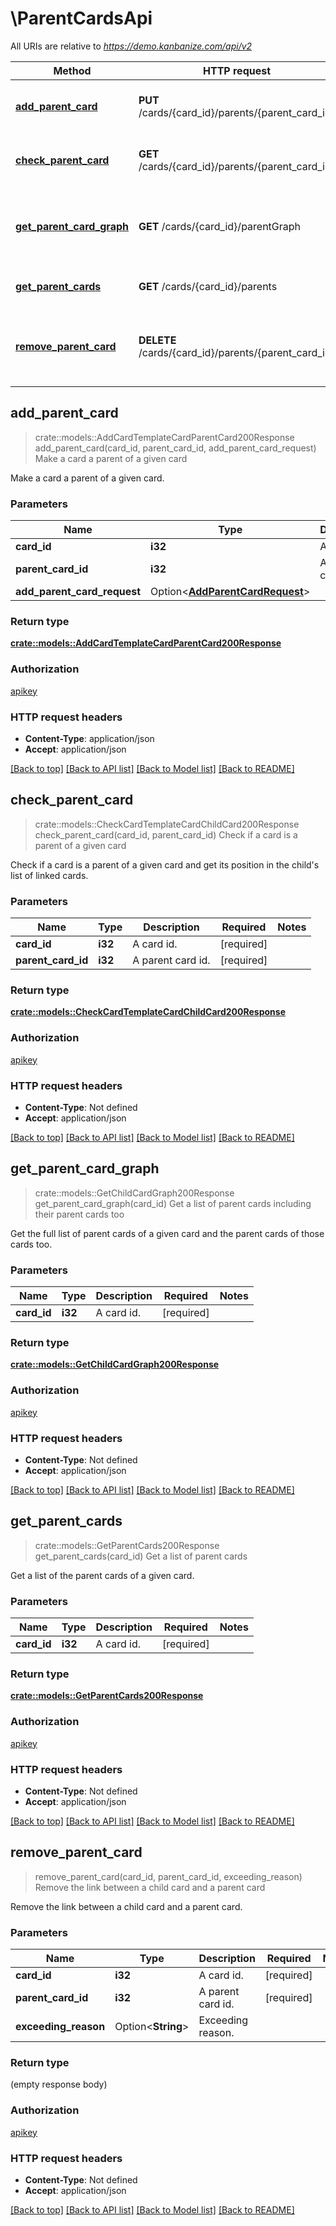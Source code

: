 # \ParentCardsApi

All URIs are relative to *https://demo.kanbanize.com/api/v2*

Method | HTTP request | Description
------------- | ------------- | -------------
[**add_parent_card**](ParentCardsApi.md#add_parent_card) | **PUT** /cards/{card_id}/parents/{parent_card_id} | Make a card a parent of a given card
[**check_parent_card**](ParentCardsApi.md#check_parent_card) | **GET** /cards/{card_id}/parents/{parent_card_id} | Check if a card is a parent of a given card
[**get_parent_card_graph**](ParentCardsApi.md#get_parent_card_graph) | **GET** /cards/{card_id}/parentGraph | Get a list of parent cards including their parent cards too
[**get_parent_cards**](ParentCardsApi.md#get_parent_cards) | **GET** /cards/{card_id}/parents | Get a list of parent cards
[**remove_parent_card**](ParentCardsApi.md#remove_parent_card) | **DELETE** /cards/{card_id}/parents/{parent_card_id} | Remove the link between a child card and a parent card



## add_parent_card

> crate::models::AddCardTemplateCardParentCard200Response add_parent_card(card_id, parent_card_id, add_parent_card_request)
Make a card a parent of a given card

Make a card a parent of a given card.

### Parameters


Name | Type | Description  | Required | Notes
------------- | ------------- | ------------- | ------------- | -------------
**card_id** | **i32** | A card id. | [required] |
**parent_card_id** | **i32** | A parent card id. | [required] |
**add_parent_card_request** | Option<[**AddParentCardRequest**](AddParentCardRequest.md)> |  |  |

### Return type

[**crate::models::AddCardTemplateCardParentCard200Response**](addCardTemplateCardParentCard_200_response.md)

### Authorization

[apikey](../README.md#apikey)

### HTTP request headers

- **Content-Type**: application/json
- **Accept**: application/json

[[Back to top]](#) [[Back to API list]](../README.md#documentation-for-api-endpoints) [[Back to Model list]](../README.md#documentation-for-models) [[Back to README]](../README.md)


## check_parent_card

> crate::models::CheckCardTemplateCardChildCard200Response check_parent_card(card_id, parent_card_id)
Check if a card is a parent of a given card

Check if a card is a parent of a given card and get its position in the child's list of linked cards.

### Parameters


Name | Type | Description  | Required | Notes
------------- | ------------- | ------------- | ------------- | -------------
**card_id** | **i32** | A card id. | [required] |
**parent_card_id** | **i32** | A parent card id. | [required] |

### Return type

[**crate::models::CheckCardTemplateCardChildCard200Response**](checkCardTemplateCardChildCard_200_response.md)

### Authorization

[apikey](../README.md#apikey)

### HTTP request headers

- **Content-Type**: Not defined
- **Accept**: application/json

[[Back to top]](#) [[Back to API list]](../README.md#documentation-for-api-endpoints) [[Back to Model list]](../README.md#documentation-for-models) [[Back to README]](../README.md)


## get_parent_card_graph

> crate::models::GetChildCardGraph200Response get_parent_card_graph(card_id)
Get a list of parent cards including their parent cards too

Get the full list of parent cards of a given card and the parent cards of those cards too.

### Parameters


Name | Type | Description  | Required | Notes
------------- | ------------- | ------------- | ------------- | -------------
**card_id** | **i32** | A card id. | [required] |

### Return type

[**crate::models::GetChildCardGraph200Response**](getChildCardGraph_200_response.md)

### Authorization

[apikey](../README.md#apikey)

### HTTP request headers

- **Content-Type**: Not defined
- **Accept**: application/json

[[Back to top]](#) [[Back to API list]](../README.md#documentation-for-api-endpoints) [[Back to Model list]](../README.md#documentation-for-models) [[Back to README]](../README.md)


## get_parent_cards

> crate::models::GetParentCards200Response get_parent_cards(card_id)
Get a list of parent cards

Get a list of the parent cards of a given card.

### Parameters


Name | Type | Description  | Required | Notes
------------- | ------------- | ------------- | ------------- | -------------
**card_id** | **i32** | A card id. | [required] |

### Return type

[**crate::models::GetParentCards200Response**](getParentCards_200_response.md)

### Authorization

[apikey](../README.md#apikey)

### HTTP request headers

- **Content-Type**: Not defined
- **Accept**: application/json

[[Back to top]](#) [[Back to API list]](../README.md#documentation-for-api-endpoints) [[Back to Model list]](../README.md#documentation-for-models) [[Back to README]](../README.md)


## remove_parent_card

> remove_parent_card(card_id, parent_card_id, exceeding_reason)
Remove the link between a child card and a parent card

Remove the link between a child card and a parent card.

### Parameters


Name | Type | Description  | Required | Notes
------------- | ------------- | ------------- | ------------- | -------------
**card_id** | **i32** | A card id. | [required] |
**parent_card_id** | **i32** | A parent card id. | [required] |
**exceeding_reason** | Option<**String**> | Exceeding reason. |  |

### Return type

 (empty response body)

### Authorization

[apikey](../README.md#apikey)

### HTTP request headers

- **Content-Type**: Not defined
- **Accept**: application/json

[[Back to top]](#) [[Back to API list]](../README.md#documentation-for-api-endpoints) [[Back to Model list]](../README.md#documentation-for-models) [[Back to README]](../README.md)

